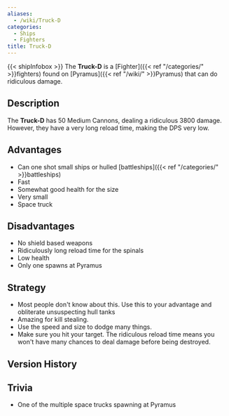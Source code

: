 ```yaml
---
aliases:
  - /wiki/Truck-D
categories:
  - Ships
  - Fighters
title: Truck-D
---
```


{{< shipInfobox >}} The **Truck-D** is a [Fighter]({{< ref "/categories/" >}}fighters) found on [Pyramus]({{< ref "/wiki/" >}}Pyramus) that can do ridiculous damage.

## Description

The **Truck-D** has 50 Medium Cannons, dealing a ridiculous 3800 damage. However, they have a very long reload time, making the DPS very low.

## Advantages

- Can one shot small ships or hulled [battleships]({{< ref "/categories/" >}}battleships)
- Fast
- Somewhat good health for the size
- Very small
- Space truck

## Disadvantages

- No shield based weapons
- Ridiculously long reload time for the spinals
- Low health
- Only one spawns at Pyramus

## Strategy

- Most people don't know about this. Use this to your advantage and obliterate unsuspecting hull tanks
- Amazing for kill stealing.
- Use the speed and size to dodge many things.
- Make sure you hit your target. The ridiculous reload time means you won't have many chances to deal damage before being destroyed.

## Version History

## Trivia

- One of the multiple space trucks spawning at Pyramus
